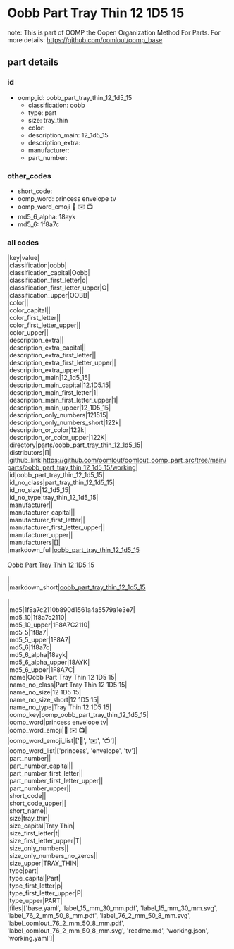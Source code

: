 # Oobb Part Tray Thin 12 1D5 15  

note: This is part of OOMP the Oopen Organization Method For Parts. For more details: https://github.com/oomlout/oomp_base

##  part details





### id
* oomp_id: oobb_part_tray_thin_12_1d5_15
  * classification: oobb
  * type: part
  * size: tray_thin
  * color: 
  * description_main: 12_1d5_15
  * description_extra: 
  * manufacturer: 
  * part_number: 

### other_codes
* short_code: 
* oomp_word: princess envelope tv
* oomp_word_emoji :princess: :envelope: :tv:
* md5_6_alpha: 18ayk
* md5_6: 1f8a7c

### all codes 
|key|value|  
|classification|oobb|  
|classification_capital|Oobb|  
|classification_first_letter|o|  
|classification_first_letter_upper|O|  
|classification_upper|OOBB|  
|color||  
|color_capital||  
|color_first_letter||  
|color_first_letter_upper||  
|color_upper||  
|description_extra||  
|description_extra_capital||  
|description_extra_first_letter||  
|description_extra_first_letter_upper||  
|description_extra_upper||  
|description_main|12_1d5_15|  
|description_main_capital|12.1D5.15|  
|description_main_first_letter|1|  
|description_main_first_letter_upper|1|  
|description_main_upper|12_1D5_15|  
|description_only_numbers|121515|  
|description_only_numbers_short|122k|  
|description_or_color|122k|  
|description_or_color_upper|122K|  
|directory|parts/oobb_part_tray_thin_12_1d5_15|  
|distributors|[]|  
|github_link|https://github.com/oomlout/oomlout_oomp_part_src/tree/main/parts/oobb_part_tray_thin_12_1d5_15/working|  
|id|oobb_part_tray_thin_12_1d5_15|  
|id_no_class|part_tray_thin_12_1d5_15|  
|id_no_size|12_1d5_15|  
|id_no_type|tray_thin_12_1d5_15|  
|manufacturer||  
|manufacturer_capital||  
|manufacturer_first_letter||  
|manufacturer_first_letter_upper||  
|manufacturer_upper||  
|manufacturers|[]|  
|markdown_full|[oobb_part_tray_thin_12_1d5_15](https://github.com/oomlout/oomlout_oomp_part_src/tree/main/parts/oobb_part_tray_thin_12_1d5_15/working)<br>[](https://github.com/oomlout/oomlout_oomp_part_src/tree/main/parts/oobb_part_tray_thin_12_1d5_15/working)<br>[Oobb Part Tray Thin 12 1D5 15](https://github.com/oomlout/oomlout_oomp_part_src/tree/main/parts/oobb_part_tray_thin_12_1d5_15/working)<br><br>|  
|markdown_short|[oobb_part_tray_thin_12_1d5_15](https://github.com/oomlout/oomlout_oomp_part_src/tree/main/parts/oobb_part_tray_thin_12_1d5_15/working)<br><br>|  
|md5|1f8a7c2110b890d1561a4a5579a1e3e7|  
|md5_10|1f8a7c2110|  
|md5_10_upper|1F8A7C2110|  
|md5_5|1f8a7|  
|md5_5_upper|1F8A7|  
|md5_6|1f8a7c|  
|md5_6_alpha|18ayk|  
|md5_6_alpha_upper|18AYK|  
|md5_6_upper|1F8A7C|  
|name|Oobb Part Tray Thin 12 1D5 15|  
|name_no_class|Part Tray Thin 12 1D5 15|  
|name_no_size|12 1D5 15|  
|name_no_size_short|12 1D5 15|  
|name_no_type|Tray Thin 12 1D5 15|  
|oomp_key|oomp_oobb_part_tray_thin_12_1d5_15|  
|oomp_word|princess envelope tv|  
|oomp_word_emoji|:princess: :envelope: :tv:|  
|oomp_word_emoji_list|[':princess:', ':envelope:', ':tv:']|  
|oomp_word_list|['princess', 'envelope', 'tv']|  
|part_number||  
|part_number_capital||  
|part_number_first_letter||  
|part_number_first_letter_upper||  
|part_number_upper||  
|short_code||  
|short_code_upper||  
|short_name||  
|size|tray_thin|  
|size_capital|Tray Thin|  
|size_first_letter|t|  
|size_first_letter_upper|T|  
|size_only_numbers||  
|size_only_numbers_no_zeros||  
|size_upper|TRAY_THIN|  
|type|part|  
|type_capital|Part|  
|type_first_letter|p|  
|type_first_letter_upper|P|  
|type_upper|PART|  
|files|['base.yaml', 'label_15_mm_30_mm.pdf', 'label_15_mm_30_mm.svg', 'label_76_2_mm_50_8_mm.pdf', 'label_76_2_mm_50_8_mm.svg', 'label_oomlout_76_2_mm_50_8_mm.pdf', 'label_oomlout_76_2_mm_50_8_mm.svg', 'readme.md', 'working.json', 'working.yaml']|  
